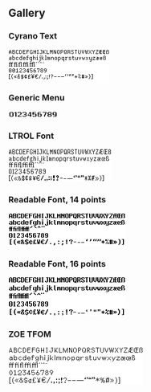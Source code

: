## Gallery

### Cyrano Text
<img src="cyrano-text.png">

### Generic Menu
<img src="generic-menu.png">

### LTROL Font
<img src="ltrol-font.png">

### Readable Font, 14 points
<img src="readbl14pt.png">

### Readable Font, 16 points
<img src="readbl16pt.png">

### ZOE TFOM
<img src="zoe-tfom.png">

